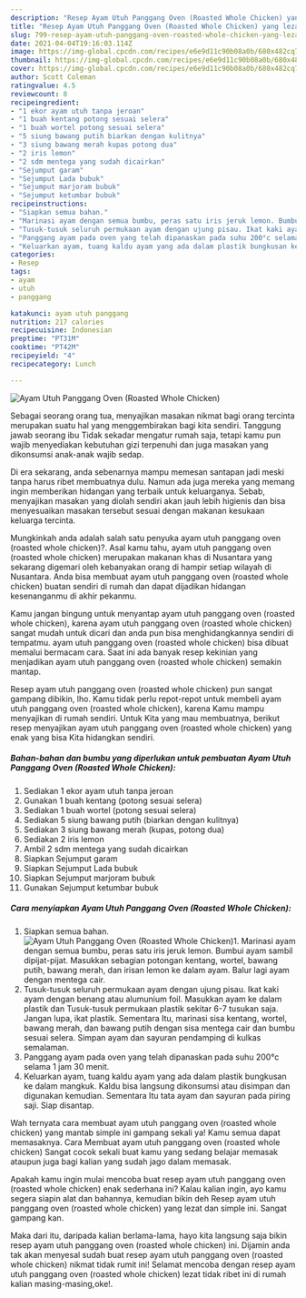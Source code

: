 ```yaml
---
description: "Resep Ayam Utuh Panggang Oven (Roasted Whole Chicken) yang lezat dan Mudah Dibuat"
title: "Resep Ayam Utuh Panggang Oven (Roasted Whole Chicken) yang lezat dan Mudah Dibuat"
slug: 799-resep-ayam-utuh-panggang-oven-roasted-whole-chicken-yang-lezat-dan-mudah-dibuat
date: 2021-04-04T19:16:03.114Z
image: https://img-global.cpcdn.com/recipes/e6e9d11c90b08a0b/680x482cq70/ayam-utuh-panggang-oven-roasted-whole-chicken-foto-resep-utama.jpg
thumbnail: https://img-global.cpcdn.com/recipes/e6e9d11c90b08a0b/680x482cq70/ayam-utuh-panggang-oven-roasted-whole-chicken-foto-resep-utama.jpg
cover: https://img-global.cpcdn.com/recipes/e6e9d11c90b08a0b/680x482cq70/ayam-utuh-panggang-oven-roasted-whole-chicken-foto-resep-utama.jpg
author: Scott Coleman
ratingvalue: 4.5
reviewcount: 8
recipeingredient:
- "1 ekor ayam utuh tanpa jeroan"
- "1 buah kentang potong sesuai selera"
- "1 buah wortel potong sesuai selera"
- "5 siung bawang putih biarkan dengan kulitnya"
- "3 siung bawang merah kupas potong dua"
- "2 iris lemon"
- "2 sdm mentega yang sudah dicairkan"
- "Sejumput garam"
- "Sejumput Lada bubuk"
- "Sejumput marjoram bubuk"
- "Sejumput ketumbar bubuk"
recipeinstructions:
- "Siapkan semua bahan."
- "Marinasi ayam dengan semua bumbu, peras satu iris jeruk lemon. Bumbui ayam sambil dipijat-pijat. Masukkan sebagian potongan kentang, wortel, bawang putih, bawang merah, dan irisan lemon ke dalam ayam. Balur lagi ayam dengan mentega cair."
- "Tusuk-tusuk seluruh permukaan ayam dengan ujung pisau. Ikat kaki ayam dengan benang atau alumunium foil. Masukkan ayam ke dalam plastik dan Tusuk-tusuk permukaan plastik sekitar 6-7 tusukan saja. Jangan lupa, ikat plastik. Sementara Itu, marinasi sisa kentang, wortel, bawang merah, dan bawang putih dengan sisa mentega cair dan bumbu sesuai selera. Simpan ayam dan sayuran pendamping di kulkas semalaman."
- "Panggang ayam pada oven yang telah dipanaskan pada suhu 200°c selama 1 jam 30 menit."
- "Keluarkan ayam, tuang kaldu ayam yang ada dalam plastik bungkusan ke dalam mangkuk. Kaldu bisa langsung dikonsumsi atau disimpan dan digunakan kemudian. Sementara Itu tata ayam dan sayuran pada piring saji. Siap disantap."
categories:
- Resep
tags:
- ayam
- utuh
- panggang

katakunci: ayam utuh panggang 
nutrition: 217 calories
recipecuisine: Indonesian
preptime: "PT31M"
cooktime: "PT42M"
recipeyield: "4"
recipecategory: Lunch

---
```



![Ayam Utuh Panggang Oven (Roasted Whole Chicken)](https://img-global.cpcdn.com/recipes/e6e9d11c90b08a0b/680x482cq70/ayam-utuh-panggang-oven-roasted-whole-chicken-foto-resep-utama.jpg)

Sebagai seorang orang tua, menyajikan masakan nikmat bagi orang tercinta merupakan suatu hal yang menggembirakan bagi kita sendiri. Tanggung jawab seorang ibu Tidak sekadar mengatur rumah saja, tetapi kamu pun wajib menyediakan kebutuhan gizi terpenuhi dan juga masakan yang dikonsumsi anak-anak wajib sedap.

Di era  sekarang, anda sebenarnya mampu memesan santapan jadi meski tanpa harus ribet membuatnya dulu. Namun ada juga mereka yang memang ingin memberikan hidangan yang terbaik untuk keluarganya. Sebab, menyajikan masakan yang diolah sendiri akan jauh lebih higienis dan bisa menyesuaikan masakan tersebut sesuai dengan makanan kesukaan keluarga tercinta. 



Mungkinkah anda adalah salah satu penyuka ayam utuh panggang oven (roasted whole chicken)?. Asal kamu tahu, ayam utuh panggang oven (roasted whole chicken) merupakan makanan khas di Nusantara yang sekarang digemari oleh kebanyakan orang di hampir setiap wilayah di Nusantara. Anda bisa membuat ayam utuh panggang oven (roasted whole chicken) buatan sendiri di rumah dan dapat dijadikan hidangan kesenanganmu di akhir pekanmu.

Kamu jangan bingung untuk menyantap ayam utuh panggang oven (roasted whole chicken), karena ayam utuh panggang oven (roasted whole chicken) sangat mudah untuk dicari dan anda pun bisa menghidangkannya sendiri di tempatmu. ayam utuh panggang oven (roasted whole chicken) bisa dibuat memalui bermacam cara. Saat ini ada banyak resep kekinian yang menjadikan ayam utuh panggang oven (roasted whole chicken) semakin mantap.

Resep ayam utuh panggang oven (roasted whole chicken) pun sangat gampang dibikin, lho. Kamu tidak perlu repot-repot untuk membeli ayam utuh panggang oven (roasted whole chicken), karena Kamu mampu menyajikan di rumah sendiri. Untuk Kita yang mau membuatnya, berikut resep menyajikan ayam utuh panggang oven (roasted whole chicken) yang enak yang bisa Kita hidangkan sendiri.

<!--inarticleads1-->

##### Bahan-bahan dan bumbu yang diperlukan untuk pembuatan Ayam Utuh Panggang Oven (Roasted Whole Chicken):

1. Sediakan 1 ekor ayam utuh tanpa jeroan
1. Gunakan 1 buah kentang (potong sesuai selera)
1. Sediakan 1 buah wortel (potong sesuai selera)
1. Sediakan 5 siung bawang putih (biarkan dengan kulitnya)
1. Sediakan 3 siung bawang merah (kupas, potong dua)
1. Sediakan 2 iris lemon
1. Ambil 2 sdm mentega yang sudah dicairkan
1. Siapkan Sejumput garam
1. Siapkan Sejumput Lada bubuk
1. Siapkan Sejumput marjoram bubuk
1. Gunakan Sejumput ketumbar bubuk




<!--inarticleads2-->

##### Cara menyiapkan Ayam Utuh Panggang Oven (Roasted Whole Chicken):

1. Siapkan semua bahan.
<img src="https://img-global.cpcdn.com/steps/cbe44cfd7158f834/160x128cq70/ayam-utuh-panggang-oven-roasted-whole-chicken-langkah-memasak-1-foto.jpg" alt="Ayam Utuh Panggang Oven (Roasted Whole Chicken)">1. Marinasi ayam dengan semua bumbu, peras satu iris jeruk lemon. Bumbui ayam sambil dipijat-pijat. Masukkan sebagian potongan kentang, wortel, bawang putih, bawang merah, dan irisan lemon ke dalam ayam. Balur lagi ayam dengan mentega cair.
1. Tusuk-tusuk seluruh permukaan ayam dengan ujung pisau. Ikat kaki ayam dengan benang atau alumunium foil. Masukkan ayam ke dalam plastik dan Tusuk-tusuk permukaan plastik sekitar 6-7 tusukan saja. Jangan lupa, ikat plastik. Sementara Itu, marinasi sisa kentang, wortel, bawang merah, dan bawang putih dengan sisa mentega cair dan bumbu sesuai selera. Simpan ayam dan sayuran pendamping di kulkas semalaman.
1. Panggang ayam pada oven yang telah dipanaskan pada suhu 200°c selama 1 jam 30 menit.
1. Keluarkan ayam, tuang kaldu ayam yang ada dalam plastik bungkusan ke dalam mangkuk. Kaldu bisa langsung dikonsumsi atau disimpan dan digunakan kemudian. Sementara Itu tata ayam dan sayuran pada piring saji. Siap disantap.




Wah ternyata cara membuat ayam utuh panggang oven (roasted whole chicken) yang mantab simple ini gampang sekali ya! Kamu semua dapat memasaknya. Cara Membuat ayam utuh panggang oven (roasted whole chicken) Sangat cocok sekali buat kamu yang sedang belajar memasak ataupun juga bagi kalian yang sudah jago dalam memasak.

Apakah kamu ingin mulai mencoba buat resep ayam utuh panggang oven (roasted whole chicken) enak sederhana ini? Kalau kalian ingin, ayo kamu segera siapin alat dan bahannya, kemudian bikin deh Resep ayam utuh panggang oven (roasted whole chicken) yang lezat dan simple ini. Sangat gampang kan. 

Maka dari itu, daripada kalian berlama-lama, hayo kita langsung saja bikin resep ayam utuh panggang oven (roasted whole chicken) ini. Dijamin anda tak akan menyesal sudah buat resep ayam utuh panggang oven (roasted whole chicken) nikmat tidak rumit ini! Selamat mencoba dengan resep ayam utuh panggang oven (roasted whole chicken) lezat tidak ribet ini di rumah kalian masing-masing,oke!.

